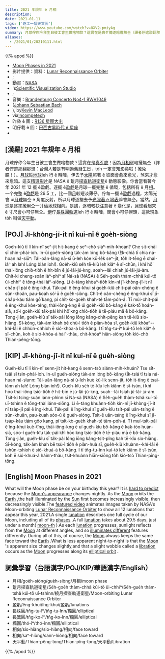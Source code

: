 ```yaml
---
title: 2021 年規年 ê 月相
description:
date: 2021-01-11
tags: ['逐工一幅天文圖']
video: https://www.youtube.com/watch?v=8XV2-pmiyAg
summary: 月球佇你今年生日彼工會生做啥物款？這實在是真歹臆逐暗攏無仝（譯者佇遮那翻那想：台灣人若是有咧過舊曆生日，to̍h 一定會知影矣啦！攏免臆！）。
aliases:
  - /2021/01/20210111.html
---
```


{{% apod %}}

- [Moon Phases in 2021](https://apod.nasa.gov/apod/ap210111.html)
- 影片提供：資料：[Lunar Reconnaissance Orbiter](https://lunar.gsfc.nasa.gov/)
- ;
- 動畫：[NASA](https://www.nasa.gov/)
- 's[Scientific Visualization Studio](https://svs.gsfc.nasa.gov/)
- ;
- 音樂：[Brandenburg Concerto No4-1 BWV1049](https://en.wikipedia.org/wiki/Brandenburg_Concertos#No._4_in_G_major,_BWV_1049)
- ([Johann Sebastian Bach](https://en.wikipedia.org/wiki/Johann_Sebastian_Bach)
- ), by[Kevin MacLeod](https://incompetech.com/email.html)
- via[Incompetech](https://incompetech.com/)
- 昨昏 ê 圖：[R136 星團大出](https://apod-taigi.blogspot.com/2021/01/20210110.html)
- 明仔載 ê 圖：[巴西古早時代 ê 星座](https://apod-taigi.blogspot.com/2021/01/20210112.html)
-


## [漢羅] 2021 年規年 ê 月相

月球佇你今年生日彼工會生做啥物款？這實在是[真歹臆](https://vcahospitals.com/-/media/vca/images/lifelearn-images-foldered/10812/cognition2.jpg?la=en&hash=69D0BDA985281F5E7A93F87A8B783C90)！因為[月相](https://apod.nasa.gov/apod/ap160201.html)逐暗攏無仝（譯者佇遮那翻那想：台灣人若是有咧過舊曆生日，to̍h 一定會知影矣啦！攏免臆！）。[月球](https://solarsystem.nasa.gov/moons/earths-moon/overview/)踅[地球](https://apod.nasa.gov/apod/ap070325.html)leh 行 ê 時陣，伊去予[太陽](https://en.wikipedia.org/wiki/Sun)照著 ê 彼面會愈來愈光，煞來才愈來愈暗。這支[精選影片](https://svs.gsfc.nasa.gov/4874)是 NASA ê 踅月[探查軌道衛星](https://lunar.gsfc.nasa.gov/about.html)ê 動態影像。你會當看著今年 2021 年 12 擺 ê盈虧。逐擺 ê[盈虧](https://en.wikipedia.org/wiki/Lunation)是月球一擺完整 ê 循環，包括所有 ê 月[相](https://spaceplace.nasa.gov/review/dr-marc-earth/Moon_phases_drawing.gif)。一个完整 ê[盈虧](http://www.inconstantmoon.com/not_phas.htm)是 29.5 工，比一個[月](https://www.phrases.org.uk/bulletin_board/11/messages/229.html)較短淡薄仔。佇每一擺 ê[盈虧](https://scienceworld.wolfram.com/astronomy/Lunation.html)過程，太陽光會 úi[月球](https://apod.nasa.gov/apod/moon.html)無仝 ê 角度反射，所以月球逐擺去予[光照著 ê 地表](https://apod.nasa.gov/apod/ap180522.html)嘛會無仝。當然，[月球](https://en.wikipedia.org/wiki/Moon)是逐擺攏用仝一爿佮[地球](https://apod.nasa.gov/apod/ap171204.html)相向。是講，逐暗較袂注意著 ê 變化是，[月球](http://www.astronomycafe.net/qadir/amoonm.html)看起來 ê 寸尺會小可仔無仝。[伊](https://apod.nasa.gov/apod/ap180318.html)佇[長株圓軌道](http://galileoandeinstein.phys.virginia.edu/more_stuff/Applets/Kepler/kepler.html)leh 行 ê 時陣，閣會小可仔幌頭，這款現象 to̍h 叫做[天平動](https://en.wikipedia.org/wiki/Libration)。

## [POJ] Jī-khòng-jī-it nî kui-nî ê goe̍h-siòng

Goe̍h-kiû tī lí kin-nî seⁿ-ji̍t hit-kang ē seⁿ-chò siáⁿ-mih-khoán? Che si̍t-chāi sī chin-phái-ioh. In-ūi goe̍h-siòng ta̍k-àm lóng bô-kâng (E̍k-chiá tī chia ná-hoan ná-siūⁿ: Tâi-oân-lâng nā-sī ū-leh kòe kū-le̍k seⁿ-ji̍t, to̍h it-tēng ē chai-iáⁿ ah lah! Lóng bián ioh!). Goe̍h-kiû se̍h tē-kiû leh kiâⁿ ê sî-chūn, i khì hō͘ thài-iông chiò-tio̍h ê hit-bīn ē jú-lâi-jú-kng, soah--lâi chiah jú-lâi-jú-àm. Chit-ki cheng-soán iáⁿ-phìⁿ sī Ná-sà (NASA) ê Se̍h-goe̍h thàm-chhâ kúi-tō ūi-chhiⁿ ê tōng-thài iáⁿ-siōng. Lí ē-tàng khòaⁿ-tio̍h kin-nî jī-khòng-jī-it nî cha̍p-jī pái ê êng-khui. Ta̍k-pái ê êng-khui sī goe̍h-kiû chi̍t-pái oân-chéng ê sûn-khoân, pau-koah só͘-ū ê goe̍h-siòng. Chi̍t-ê oân-chéng ê êng-khui sī jī-cha̍p-káu tiám gō͘ kang, pí chi̍t-kò-goe̍h khah-té tām-po̍h-á. Tī múi-chi̍t-pái ê êng-khui kòe-têng, thài-iông-kng ē úi goe̍h-kiû bô-kâng ê kak-tō͘ hoán-siā, só͘-í goe̍h-kiû ta̍k-pái khì hō͘ kng chiò-tio̍h ê tē-piáu mā ē bô-kâng. Tong-jiân, goe̍h-kiû sī ta̍k-pái lóng iōng kâng-chi̍t-pêng kah tē-kiû sio-hiàng. Sī-kóng, ta̍k-àm khah bē chù-ì tio̍h ê piàn-hòa sī, goe̍h-kiû khòaⁿ--khí-lâi ê chhùn-chhioh ē sió-khóa-á bô-kâng. I tī tn̂g-tu-îⁿ kúi-tō leh kiâⁿ ê sî-chūn, koh ē sió-khóa-á hàiⁿ-thâu, chit-khòaⁿ hiān-siōng to̍h kiò-chò Thian-pêng-tōng.

## [KIP] Jī-khòng-jī-it nî kui-nî ê gue̍h-siòng

Gue̍h-kîu tī lí kin-nî senn-ji̍t hit-kang ē senn-tsò siánn-mih-khuán? Tse si̍t-tsāi sī tsin-phái-ioh. In-uī gue̍h-siòng ta̍k-àm lóng bô-kâng (I̍k-tsiá tī tsia ná-huan ná-sīunn: Tâi-uân-lâng nā-sī ū-leh kuè kū-li̍k senn-ji̍t, to̍h it-tīng ē tsai-iánn ah lah! Lóng bián ioh!). Gue̍h-kîu se̍h tē-kîu leh kiânn ê sî-tsūn, i khì hōo thài-iông tsiò-tio̍h ê hit-bīn ē jú-lâi-jú-kng, suah--lâi tsiah jú-lâi-jú-àm. Tsit-ki tsing-suán iánn-phìnn sī Ná-sà (NASA) ê Se̍h-gue̍h thàm-tshâ kuí-tō uī-tshinn ê tōng-thài iánn-siōng. Lí ē-tàng khuànn-tio̍h kin-nî jī-khòng-jī-it nî tsa̍p-jī pái ê îng-khui. Ta̍k-pái ê îng-khui sī gue̍h-kîu tsi̍t-pái uân-tsíng ê sûn-khuân, pau-kuah sóo-ū ê gue̍h-siòng. Tsi̍t-ê uân-tsíng ê îng-khui sī jī-tsa̍p-káu tiám gōo kang, pí tsi̍t-kò-gue̍h khah-té tām-po̍h-á. Tī muí-tsi̍t-pái ê îng-khui kuè-tîng, thài-iông-kng ē uí gue̍h-kîu bô-kâng ê kak-tōo huán-siā, sóo-í gue̍h-kîu ta̍k-pái khì hōo kng tsiò-tio̍h ê tē-piáu mā ē bô-kâng. Tong-jiân, gue̍h-kîu sī ta̍k-pái lóng iōng kâng-tsi̍t-pîng kah tē-kîu sio-hiàng. Sī-kóng, ta̍k-àm khah bē tsù-ì tio̍h ê piàn-huà sī, gue̍h-kiû khuànn--khí-lâi ê tshùn-tshioh ē sió-khuá-á bô-kâng. I tī tn̂g-tu-înn kuí-tō leh kiânn ê sî-tsūn, koh ē sió-khuá-á hàinn-thâu, tsit-khuànn hiān-siōng to̍h kiò-tsò Thian-pîng-tōng.

## [English] Moon Phases in 2021 

What will the Moon phase be on your birthday this year? It is [hard to predict](https://vcahospitals.com/-/media/vca/images/lifelearn-images-foldered/10812/cognition2.jpg?la=en&hash=69D0BDA985281F5E7A93F87A8B783C90) because the [Moon's appearance](https://apod.nasa.gov/apod/ap160201.html) changes nightly. As the [Moon](https://solarsystem.nasa.gov/moons/earths-moon/overview/) orbits the [Earth](https://apod.nasa.gov/apod/ap070325.html) ,the half illuminated by the [Sun](https://en.wikipedia.org/wiki/Sun) first becomes increasingly visible, then decreasingly visible.The [featured video](https://svs.gsfc.nasa.gov/4874) animates images taken by NASA's Moon-orbiting [Lunar Reconnaissance Orbiter](https://lunar.gsfc.nasa.gov/about.html) to show all 12 lunations that appear this year, 2021.A single [lunation](https://en.wikipedia.org/wiki/Lunation) describes one full cycle of our Moon, including all of its [phases](https://spaceplace.nasa.gov/review/dr-marc-earth/Moon_phases_drawing.gif) .A full [lunation](http://www.inconstantmoon.com/not_phas.htm) takes about 29.5 days, just under a month( [moon-th](https://www.phrases.org.uk/bulletin_board/11/messages/229.html) ).As each [lunation](https://scienceworld.wolfram.com/astronomy/Lunation.html) progresses, sunlight reflects from the [Moon](https://apod.nasa.gov/apod/moon.html) at different angles, and so [illuminates different](https://apod.nasa.gov/apod/ap180522.html) features differently. During all of this, of course, the [Moon](https://en.wikipedia.org/wiki/Moon) always keeps the same face toward the [Earth](https://apod.nasa.gov/apod/ap171204.html) .What is less apparent night-to-night is that the [Moon](http://www.astronomycafe.net/qadir/amoonm.html) 's apparent size changes slightly,and that a slight wobble called a [libration](https://en.wikipedia.org/wiki/Libration) occurs as the [Moon](https://apod.nasa.gov/apod/ap180318.html) progresses along its [elliptical orbit](http://galileoandeinstein.phys.virginia.edu/more_stuff/Applets/Kepler/kepler.html) .

## 詞彙學習（台語漢字/POJ/KIP/華語漢字/English）

- 月相/goe̍h-siòng/gue̍h-siòng/月相/moon phase
- 踅月探查軌道衛星/Se̍h-goe̍h thàm-chhâ kúi-tō ūi-chhiⁿ/Se̍h-gue̍h thàm-tshâ kúi-tō uī-tshinn/繞月探查軌道衛星/Moon-orbiting Lunar Reconnaissance Orbiter
- 盈虧/êng-khui/îng-khui/盈虧/lunations
- 長株圓/tn̂g-tu-îⁿ/tn̂g-tu-înn/橢圓/elliptical
- 長篙圓/tn̂g-ko-îⁿ/tn̂g-ko-înn/橢圓/elliptical
- 橢圓/thó-îⁿ/thó-înn/橢圓/elliptical
- 相向/sio-hiàng/sio-hiàng/相向/face toward
- 相向/saⁿ-hiòng/sann-hiòng/相向/face toward
- 天平動/Thian-pêng-tōng/Thian-pîng-tōng/天平動/Libration

{{% /apod %}}
